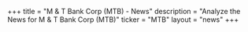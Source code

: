 +++
title = "M & T Bank Corp (MTB) - News"
description = "Analyze the News for M & T Bank Corp (MTB)"
ticker = "MTB"
layout = "news"
+++

